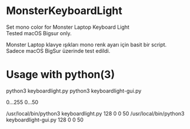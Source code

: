 # MonsterKeyboardLight
Set mono color for Monster Laptop Keyboard Light<br>
Tested macOS Bigsur only.

Monster Laptop klavye ışıkları mono renk ayarı için basit bir script. <br>
Sadece macOS BigSur üzerinde test edildi.

# Usage with python(3)
python3 keyboardlight.py <RED> <GREEN> <BLUE> <BRIGHTNESS>
python3 keyboardlight-gui.py <RED> <GREEN> <BLUE> <BRIGHTNESS>
  
<RED> <GREEN> <BLUE> 0...255
<BRIGHTNESS> 0...50

/usr/local/bin/python3 keyboardlight.py 128 0 0 50
/usr/local/bin/python3 keyboardlight-gui.py 128 0 0 50
